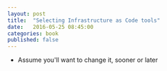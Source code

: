 ```yaml
---
layout: post
title:  "Selecting Infrastructure as Code tools"
date:   2016-05-25 08:45:00
categories: book
published: false
---
```





- Assume you'll want to change it, sooner or later



